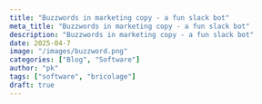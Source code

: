 ```yaml
---
title: "Buzzwords in marketing copy - a fun slack bot"
meta_title: "Buzzwords in marketing copy - a fun slack bot"
description: "Buzzwords in marketing copy - a fun slack bot"
date: 2025-04-7
image: "/images/buzzword.png"
categories: ["Blog", "Software"]
author: "pk"
tags: ["software", "bricolage"]
draft: true
---
```

